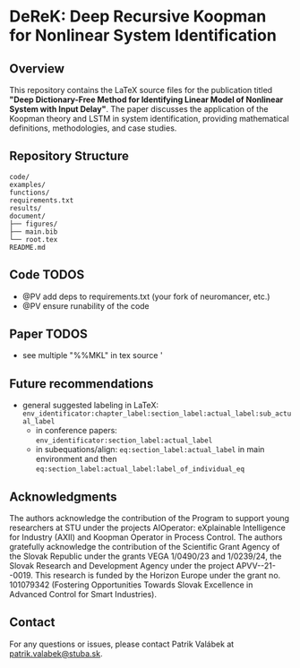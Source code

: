 # DeReK: Deep Recursive Koopman for Nonlinear System Identification

## Overview

This repository contains the LaTeX source files for the publication titled **"Deep Dictionary-Free Method for Identifying Linear Model of Nonlinear System with Input Delay"**. The paper discusses the application of the Koopman theory and LSTM in system identification, providing mathematical definitions, methodologies, and case studies.

## Repository Structure

```plaintext
code/
examples/
functions/
requirements.txt
results/
document/
├── figures/
├── main.bib
└── root.tex
README.md
```

## Code TODOS

* @PV add deps to requirements.txt (your fork of neuromancer, etc.)
* @PV ensure runability of the code

## Paper TODOS

* see multiple "%%MKL" in tex source
'
## Future recommendations

* general suggested labeling in LaTeX: `env_identificator:chapter_label:section_label:actual_label:sub_actual_label`
  * in conference papers: `env_identificator:section_label:actual_label`
  * in subequations/align: `eq:section_label:actual_label` in main environment and then `eq:section_label:actual_label:label_of_individual_eq`

## Acknowledgments

The authors acknowledge the contribution of the Program to support young researchers at STU under the projects AIOperator: eXplainable Intelligence for Industry (AXII) and Koopman Operator in Process Control. The authors gratefully acknowledge the contribution of the Scientific Grant Agency of the Slovak Republic under the grants VEGA 1/0490/23 and 1/0239/24, the Slovak Research and Development Agency under the project APVV--21--0019. This research is funded by the Horizon Europe under the grant no. 101079342 (Fostering Opportunities Towards Slovak Excellence in Advanced Control for Smart Industries).

## Contact

For any questions or issues, please contact Patrik Valábek at [patrik.valabek@stuba.sk](mailto:patrik.valabek@stuba.sk).
